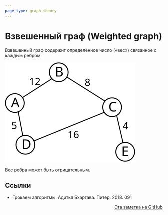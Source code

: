 ```yaml
---
page_type: graph_theory
---
```


# Взвешенный граф (Weighted graph)

Взвешенный граф содержит определённое число («вес») связанное с каждым ребром.

![](images/weighted_graph01.svg)

Вес ребра может быть отрицательным.

## Ссылки

* Грокаем алгоритмы. Адитья Бхаргава. Питер. 2018. 091 



<p v-pre style="text-align: right">
  <a href="https://github.com/Kverde/algorithms/blob/main/source/20221107234328.md">
  Эта заметка на GitHub
  </a>
</p>
